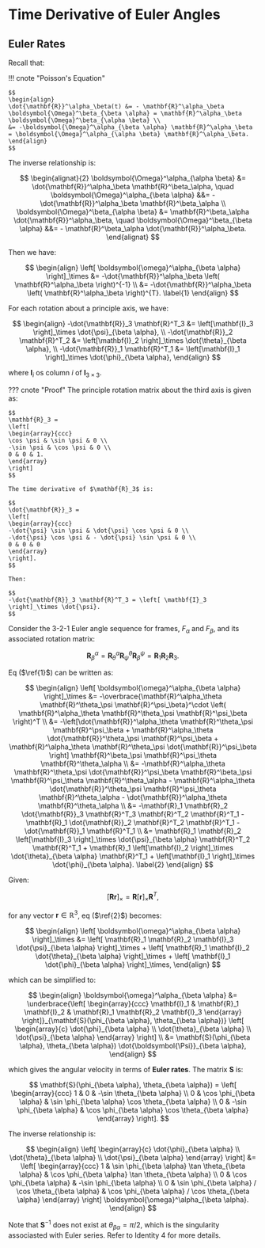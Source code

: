 # Time Derivative of Euler Angles

## Euler Rates

Recall that:

!!! cnote "Poisson's Equation"

    $$
    \begin{align}
    \dot{\mathbf{R}}^\alpha_\beta(t) &= - \mathbf{R}^\alpha_\beta \boldsymbol{\Omega}^\beta_{\beta \alpha} = \mathbf{R}^\alpha_\beta \boldsymbol{\Omega}^\beta_{\alpha \beta} \\
    &= -\boldsymbol{\Omega}^\alpha_{\beta \alpha} \mathbf{R}^\alpha_\beta = \boldsymbol{\Omega}^\alpha_{\alpha \beta} \mathbf{R}^\alpha_\beta.
    \end{align}
    $$

The inverse relationship is:

$$
\begin{alignat}{2}
\boldsymbol{\Omega}^\alpha_{\alpha \beta} &= \dot{\mathbf{R}}^\alpha_\beta \mathbf{R}^\beta_\alpha, \quad \boldsymbol{\Omega}^\alpha_{\beta \alpha} &&= -\dot{\mathbf{R}}^\alpha_\beta \mathbf{R}^\beta_\alpha \\
\boldsymbol{\Omega}^\beta_{\alpha \beta} &= \mathbf{R}^\beta_\alpha \dot{\mathbf{R}}^\alpha_\beta, \quad \boldsymbol{\Omega}^\beta_{\beta \alpha} &&= - \mathbf{R}^\beta_\alpha \dot{\mathbf{R}}^\alpha_\beta.
\end{alignat}
$$

Then we have:

$$
\begin{align}
\left[ \boldsymbol{\omega}^\alpha_{\beta \alpha} \right]_\times
&= -\dot{\mathbf{R}}^\alpha_\beta \left( \mathbf{R}^\alpha_\beta \right)^{-1} \\
&= -\dot{\mathbf{R}}^\alpha_\beta \left( \mathbf{R}^\alpha_\beta \right)^{T}. \label{1}
\end{align}
$$

For each rotation about a principle axis, we have:

$$
\begin{align}
-\dot{\mathbf{R}}_3 \mathbf{R}^T_3 &= \left[\mathbf{I}_3 \right]_\times \dot{\psi}_{\beta \alpha}, \\
-\dot{\mathbf{R}}_2 \mathbf{R}^T_2 &= \left[\mathbf{I}_2 \right]_\times \dot{\theta}_{\beta \alpha}, \\
-\dot{\mathbf{R}}_1 \mathbf{R}^T_1 &= \left[\mathbf{I}_1 \right]_\times \dot{\phi}_{\beta \alpha},
\end{align}
$$

where $\mathbf{I}_i$ os column $i$ of $\mathbf{I}_{3 \times 3}$.

??? cnote "Proof"
    The principle rotation matrix about the third axis is given as:

    $$
    \mathbf{R}_3 = 
    \left[
    \begin{array}{ccc}
    \cos \psi & \sin \psi & 0 \\
    -\sin \psi & \cos \psi & 0 \\
    0 & 0 & 1.
    \end{array}
    \right]
    $$

    The time derivative of $\mathbf{R}_3$ is:
    
    $$
    \dot{\mathbf{R}}_3 = 
    \left[
    \begin{array}{ccc}
    -\dot{\psi} \sin \psi & \dot{\psi} \cos \psi & 0 \\
    -\dot{\psi} \cos \psi & - \dot{\psi} \sin \psi & 0 \\
    0 & 0 & 0
    \end{array}
    \right].
    $$

    Then:

    $$
    -\dot{\mathbf{R}}_3 \mathbf{R}^T_3 = \left[ \mathbf{I}_3 \right]_\times \dot{\psi}.
    $$

Consider the 3-2-1 Euler angle sequence for frames, $F_\alpha$ and $F_\beta$, and its associated rotation matrix:

$$
\mathbf{R}^\alpha_\beta = \mathbf{R}^\alpha_\theta \mathbf{R}^\theta_\psi \mathbf{R}^\psi_\beta = \mathbf{R}_1 \mathbf{R}_2 \mathbf{R}_3.
$$

Eq ($\ref{1}$) can be written as:

$$
\begin{align}
\left[ \boldsymbol{\omega}^\alpha_{\beta \alpha} \right]_\times &=
-\overbrace{\mathbf{R}^\alpha_\theta \mathbf{R}^\theta_\psi \mathbf{R}^\psi_\beta}^\cdot \left( \mathbf{R}^\alpha_\theta \mathbf{R}^\theta_\psi \mathbf{R}^\psi_\beta \right)^T \\
&= -\left[\dot{\mathbf{R}}^\alpha_\theta \mathbf{R}^\theta_\psi \mathbf{R}^\psi_\beta + \mathbf{R}^\alpha_\theta \dot{\mathbf{R}}^\theta_\psi \mathbf{R}^\psi_\beta + \mathbf{R}^\alpha_\theta \mathbf{R}^\theta_\psi \dot{\mathbf{R}}^\psi_\beta \right] \mathbf{R}^\beta_\psi \mathbf{R}^\psi_\theta \mathbf{R}^\theta_\alpha \\
&= -\mathbf{R}^\alpha_\theta \mathbf{R}^\theta_\psi \dot{\mathbf{R}}^\psi_\beta \mathbf{R}^\beta_\psi \mathbf{R}^\psi_\theta \mathbf{R}^\theta_\alpha -
\mathbf{R}^\alpha_\theta \dot{\mathbf{R}}^\theta_\psi \mathbf{R}^\psi_\theta \mathbf{R}^\theta_\alpha - \dot{\mathbf{R}}^\alpha_\theta \mathbf{R}^\theta_\alpha \\
&= -\mathbf{R}_1 \mathbf{R}_2 \dot{\mathbf{R}}_3 \mathbf{R}^T_3 \mathbf{R}^T_2 \mathbf{R}^T_1 - \mathbf{R}_1 \dot{\mathbf{R}}_2 \mathbf{R}^T_2 \mathbf{R}^T_1 - \dot{\mathbf{R}}_1 \mathbf{R}^T_1 \\
&= \mathbf{R}_1 \mathbf{R}_2 \left[\mathbf{I}_3 \right]_\times \dot{\psi}_{\beta \alpha} \mathbf{R}^T_2 \mathbf{R}^T_1 +
\mathbf{R}_1 \left[\mathbf{I}_2 \right]_\times \dot{\theta}_{\beta \alpha} \mathbf{R}^T_1 +
\left[\mathbf{I}_1 \right]_\times \dot{\phi}_{\beta \alpha}.
\label{2}
\end{align}
$$

Given:

$$
\left[ \mathbf{R} \mathbf{r} \right]_\times = \mathbf{R} \left[ \mathbf{r} \right]_\times \mathbf{R}^T,
$$

for any vector $\mathbf{r} \in \mathbb{R}^3$, eq ($\ref{2}$) becomes:

$$
\begin{align}
\left[ \boldsymbol{\omega}^\alpha_{\beta \alpha} \right]_\times &=
\left[ \mathbf{R}_1 \mathbf{R}_2 \mathbf{I}_3 \dot{\psi}_{\beta \alpha} \right]_\times +
\left[ \mathbf{R}_1 \mathbf{I}_2 \dot{\theta}_{\beta \alpha} \right]_\times +
\left[ \mathbf{I}_1 \dot{\phi}_{\beta \alpha} \right]_\times,
\end{align}
$$

which can be simplified to:

$$
\begin{align}
\boldsymbol{\omega}^\alpha_{\beta \alpha} &=
\underbrace{\left[
\begin{array}{ccc}
\mathbf{I}_1 & \mathbf{R}_1 \mathbf{I}_2 & \mathbf{R}_1 \mathbf{R}_2 \mathbf{I}_3
\end{array}
\right]}_{\mathbf{S}(\phi_{\beta \alpha}, \theta_{\beta \alpha})}
\left[
\begin{array}{c}
\dot{\phi}_{\beta \alpha} \\
\dot{\theta}_{\beta \alpha} \\
\dot{\psi}_{\beta \alpha}
\end{array}
\right] \\
&= \mathbf{S}(\phi_{\beta \alpha}, \theta_{\beta \alpha}) \dot{\boldsymbol{\Psi}}_{\beta \alpha},
\end{align}
$$

which gives the angular velocity in terms of **Euler rates**. The matrix $\mathbf{S}$ is:

$$
\mathbf{S}(\phi_{\beta \alpha}, \theta_{\beta \alpha}) =
\left[
\begin{array}{ccc}
1 & 0 & -\sin \theta_{\beta \alpha} \\
0 & \cos \phi_{\beta \alpha} & \sin \phi_{\beta \alpha} \cos \theta_{\beta \alpha} \\
0 & -\sin \phi_{\beta \alpha} & \cos \phi_{\beta \alpha} \cos \theta_{\beta \alpha}
\end{array}
\right].
$$

The inverse relationship is:

$$
\begin{align}
\left[
\begin{array}{c}
\dot{\phi}_{\beta \alpha} \\
\dot{\theta}_{\beta \alpha} \\
\dot{\psi}_{\beta \alpha}
\end{array}
\right] &=
\left[
\begin{array}{ccc}
1 & \sin \phi_{\beta \alpha} \tan \theta_{\beta \alpha} & \cos \phi_{\beta \alpha} \tan \theta_{\beta \alpha} \\
0 & \cos \phi_{\beta \alpha} & -\sin \phi_{\beta \alpha} \\
0 & \sin \phi_{\beta \alpha} / \cos \theta_{\beta \alpha} & \cos \phi_{\beta \alpha} / \cos \theta_{\beta \alpha}
\end{array}
\right] \boldsymbol{\omega}^\alpha_{\beta \alpha}.
\end{align}
$$

Note that $\mathbf{S}^{-1}$ does not exist at $\theta_{\beta \alpha} = \pi / 2$, which is the singularity associasted with Euler series. Refer to Identity 4 for more details.

